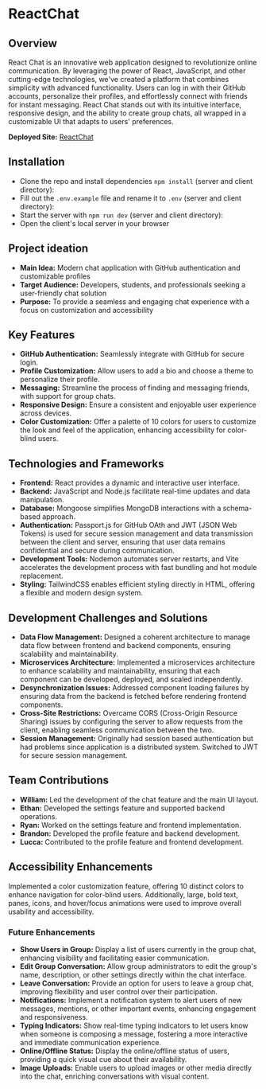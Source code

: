 # ReactChat 

## Overview
React Chat is an innovative web application designed to revolutionize online communication. By leveraging the power of React, JavaScript, and other cutting-edge technologies, we've created a platform that combines simplicity with advanced functionality. Users can log in with their GitHub accounts, personalize their profiles, and effortlessly connect with friends for instant messaging. React Chat stands out with its intuitive interface, responsive design, and the ability to create group chats, all wrapped in a customizable UI that adapts to users' preferences.

**Deployed Site:** [ReactChat](https://webwarefin.wpi.brandonlui.com/)

## Installation
* Clone the repo and install dependencies `npm install` (server and client directory):
* Fill out the `.env.example` file and rename it to `.env` (server and client directory):
* Start the server with `npm run dev` (server and client directory):
* Open the client's local server in your browser

## Project ideation
* **Main Idea:**  Modern chat application with GitHub authentication and customizable profiles
* **Target Audience:** Developers, students, and professionals seeking a user-friendly chat solution
* **Purpose:** To provide a seamless and engaging chat experience with a focus on customization and accessibility

## Key Features
* **GitHub Authentication:** Seamlessly integrate with GitHub for secure login.
* **Profile Customization:** Allow users to add a bio and choose a theme to personalize their profile.
* **Messaging:** Streamline the process of finding and messaging friends, with support for group chats.
* **Responsive Design:** Ensure a consistent and enjoyable user experience across devices.
* **Color Customization:** Offer a palette of 10 colors for users to customize the look and feel of the application, enhancing accessibility for color-blind users.

## Technologies and Frameworks
* **Frontend:** React provides a dynamic and interactive user interface.
* **Backend:** JavaScript and Node.js facilitate real-time updates and data manipulation.
* **Database:** Mongoose simplifies MongoDB interactions with a schema-based approach.
* **Authentication:** Passport.js for GitHub OAth and JWT (JSON Web Tokens) is used for secure session management and data transmission between the client and server, ensuring that user data remains confidential and secure during communication.
* **Development Tools:** Nodemon automates server restarts, and Vite accelerates the development process with fast bundling and hot module replacement.
* **Styling:** TailwindCSS enables efficient styling directly in HTML, offering a flexible and modern design system.

## Development Challenges and Solutions
* **Data Flow Management:** Designed a coherent architecture to manage data flow between frontend and backend components, ensuring scalability and maintainability.
* **Microservices Architecture:** Implemented a microservices architecture to enhance scalability and maintainability, ensuring that each component can be developed, deployed, and scaled independently.
* **Desynchronization Issues:** Addressed component loading failures by ensuring data from the backend is fetched before rendering frontend components.
* **Cross-Site Restrictions:** Overcame CORS (Cross-Origin Resource Sharing) issues by configuring the server to allow requests from the client, enabling seamless communication between the two.
* **Session Management:** Originally had session based authentication but had problems since application is a distributed system. Switched to JWT for secure session management.

## Team Contributions
* **William:** Led the development of the chat feature and the main UI layout.
* **Ethan:** Developed the settings feature and supported backend operations.
* **Ryan:** Worked on the settings feature and frontend implementation.
* **Brandon:** Developed the profile feature and backend development.
* **Lucca:** Contributed to the profile feature and frontend development.

## Accessibility Enhancements
Implemented a color customization feature, offering 10 distinct colors to enhance navigation for color-blind users. Additionally, large, bold text, panes, icons, and hover/focus animations were used to improve overall usability and accessibility.

### Future Enhancements
* **Show Users in Group:** Display a list of users currently in the group chat, enhancing visibility and facilitating easier communication.
* **Edit Group Conversation:** Allow group administrators to edit the group's name, description, or other settings directly within the chat interface.
* **Leave Conversation:** Provide an option for users to leave a group chat, improving flexibility and user control over their participation.
* **Notifications:** Implement a notification system to alert users of new messages, mentions, or other important events, enhancing engagement and responsiveness.
* **Typing Indicators:** Show real-time typing indicators to let users know when someone is composing a message, fostering a more interactive and immediate communication experience.
* **Online/Offline Status:** Display the online/offline status of users, providing a quick visual cue about their availability.
* **Image Uploads:** Enable users to upload images or other media directly into the chat, enriching conversations with visual content.